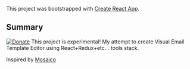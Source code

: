 This project was bootstrapped with [Create React App](https://github.com/facebookincubator/create-react-app).
## Summary

[![Donate](https://img.shields.io/badge/Donate-PayPal-green.svg)](https://www.paypal.me/m0sk1t)
This project is experimental! My attempt to create Visual Email Template Editor using React+Redux+etc... tools stack.

Inspired by [Mosaico](https://mosaico.io)

### 

